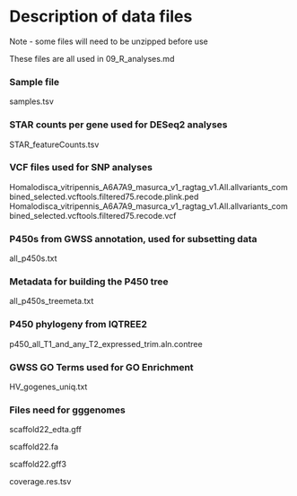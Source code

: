 # Description of data files
Note - some files will need to be unzipped before use 

These files are all used in 09_R_analyses.md

### Sample file
samples.tsv

### STAR counts per gene used for DESeq2 analyses
STAR_featureCounts.tsv

### VCF files used for SNP analyses
Homalodisca_vitripennis_A6A7A9_masurca_v1_ragtag_v1.All.allvariants_combined_selected.vcftools.filtered75.recode.plink.ped
Homalodisca_vitripennis_A6A7A9_masurca_v1_ragtag_v1.All.allvariants_combined_selected.vcftools.filtered75.recode.vcf

### P450s from GWSS annotation, used for subsetting data
all_p450s.txt

### Metadata for building the P450 tree
all_p450s_treemeta.txt

### P450 phylogeny from IQTREE2
p450_all_T1_and_any_T2_expressed_trim.aln.contree

### GWSS GO Terms used for GO Enrichment
HV_gogenes_uniq.txt

### Files need for gggenomes 
scaffold22_edta.gff

scaffold22.fa

scaffold22.gff3

coverage.res.tsv
